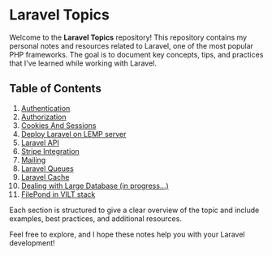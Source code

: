 # Laravel Topics

Welcome to the **Laravel Topics** repository! This repository contains my personal notes and resources related to Laravel, one of the most popular PHP frameworks. The goal is to document key concepts, tips, and practices that I've learned while working with Laravel.

## Table of Contents

1. [Authentication](1.%20Laravel%20Authentication/Laravel%20auth.md)
2. [Authorization](2.%20Laravel%20Authorization/Laravel%20Authorization%2C%20Gates%20and%20Polices.md)
3. [Cookies And Sessions](3.%20Cookies%20and%20Sessions/Cookies%20And%20Sessions.md)
4. [Deploy Laravel on LEMP server](4.%20Laravel%20on%20LEMP/Deploy%20Laravel%20App%20on%20LEMP%20Server.md)
5. [Laravel API](5.%20Laravel%20API/Laravel%20API.md)
6. [Stripe Integration](6.%20Stripe%20Integration/Stripe%20integration.md)
7. [Mailing](7.%20Mailing/Mailing.md)
8. [Laravel Queues](8.%20Laravel%20Queues/laravel%20queues.md)
9. [Laravel Cache](9.%20Laravel%20Cache/laravel%20cache.md)
10. [Dealing with Large Database  (in progress...)](#)
11. [FilePond in VILT stack](11.%20FilePond%20in%20VILT%20stack/FilePond%20in%20VILT%20stack.md)


Each section is structured to give a clear overview of the topic and include examples, best practices, and additional resources.

Feel free to explore, and I hope these notes help you with your Laravel development!
